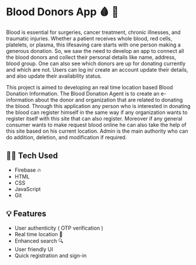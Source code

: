 # Blood Donors App 🩸 💉
Blood is essential for surgeries, cancer treatment, chronic illnesses, and traumatic injuries.
Whether a patient receives whole blood, red cells, platelets, or plasma, this lifesaving care starts with one person making a generous donation.
So, we saw the need to develop an app to connect all the blood donors and collect their personal details like name, address, blood group.
One can also see which donors are up for donating currently and which are not.  Users can log in/ create an account update their details, 
and also update their availability status.

This project is aimed to developing an real time location based Blood Donation Information. The Blood Donation Agent is to create an e-information about the donor and organization that are related to donating the blood. Through this application any person who is interested in donating the blood can register himself in the same way if any organization wants to register itself with this site that can also register. Moreover if any general consumer wants to make request blood online he can also take the help of this site based on his current location. Admin is the main authority who can do addition, deletion, and modification if required.


## 👩‍💻 Tech Used
 - Firebase 🔥
 - HTML
 - CSS
 - JavaScript
 - Git
 
## 💡 Features

 - User authenticity ( OTP verification )
 - Real time location 📍 
 - Enhanced search 🔍
 - User friendly UI
 - Quick registration and sign-in 
